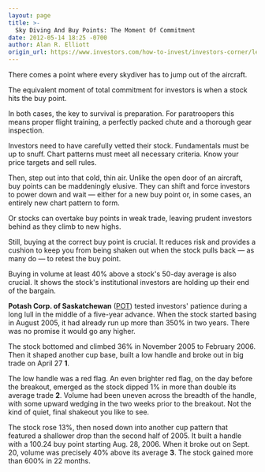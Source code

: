 ```yaml
---
layout: page
title: >-
  Sky Diving And Buy Points: The Moment Of Commitment
date: 2012-05-14 18:25 -0700
author: Alan R. Elliott
origin_url: https://www.investors.com/how-to-invest/investors-corner/learn-to-identify-proper-stock-buy-points/
---
```


There comes a point where every skydiver has to jump out of the aircraft.

The equivalent moment of total commitment for investors is when a stock hits the buy point.

In both cases, the key to survival is preparation. For paratroopers this means proper flight training, a perfectly packed chute and a thorough gear inspection.

Investors need to have carefully vetted their stock. Fundamentals must be up to snuff. Chart patterns must meet all necessary criteria. Know your price targets and sell rules.

Then, step out into that cold, thin air. Unlike the open door of an aircraft, buy points can be maddeningly elusive. They can shift and force investors to power down and wait — either for a new buy point or, in some cases, an entirely new chart pattern to form.

Or stocks can overtake buy points in weak trade, leaving prudent investors behind as they climb to new highs.

Still, buying at the correct buy point is crucial. It reduces risk and provides a cushion to keep you from being shaken out when the stock pulls back — as many do — to retest the buy point.

Buying in volume at least 40% above a stock's 50-day average is also crucial. It shows the stock's institutional investors are holding up their end of the bargain.

**Potash Corp. of Saskatchewan** ([POT](https://research.investors.com/quote.aspx?symbol=POT)) tested investors' patience during a long lull in the middle of a five-year advance. When the stock started basing in August 2005, it had already run up more than 350% in two years. There was no promise it would go any higher.

The stock bottomed and climbed 36% in November 2005 to February 2006. Then it shaped another cup base, built a low handle and broke out in big trade on April 27 **1**.

The low handle was a red flag. An even brighter red flag, on the day before the breakout, emerged as the stock dipped 1% in more than double its average trade **2**. Volume had been uneven across the breadth of the handle, with some upward wedging in the two weeks prior to the breakout. Not the kind of quiet, final shakeout you like to see.

The stock rose 13%, then nosed down into another cup pattern that featured a shallower drop than the second half of 2005. It built a handle with a 100.24 buy point starting Aug. 28, 2006. When it broke out on Sept. 20, volume was precisely 40% above its average **3**. The stock gained more than 600% in 22 months.
